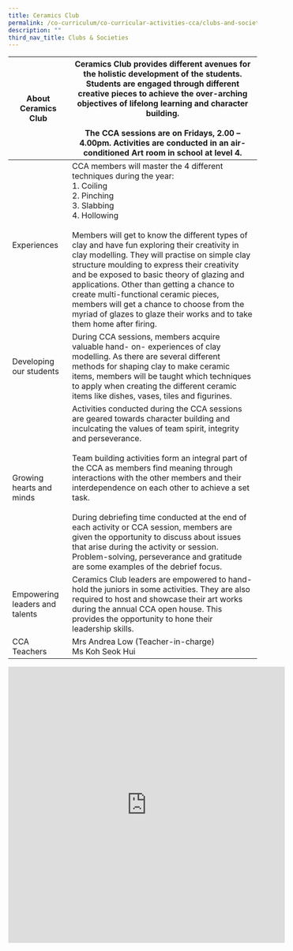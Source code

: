 ```yaml
---
title: Ceramics Club
permalink: /co-curriculum/co-curricular-activities-cca/clubs-and-societies/ceramics-club/
description: ""
third_nav_title: Clubs & Societies
---
```

<table class="tg">
<thead>
  <tr>
    <th class="tg-dafn">About Ceramics Club</th>
    <th class="tg-u05r">Ceramics Club provides different avenues for the holistic development of the students. Students are engaged through different creative pieces to achieve the over-arching objectives of lifelong learning and character building.<br><br>The CCA sessions are on Fridays, 2.00 – 4.00pm. Activities are conducted in an air-conditioned Art room in school at level 4.</th>
  </tr>
</thead>
<tbody>
  <tr>
    <td class="tg-dafn">Experiences</td>
    <td class="tg-u05r">CCA members will master the 4 different techniques during the year:<br>1.   Coiling<br>2.   Pinching<br>3.   Slabbing<br>4.   Hollowing<br><br>Members will get to know the different types of clay and have fun exploring their creativity in clay modelling. They will practise on simple clay structure moulding to express their creativity and be exposed to basic theory of glazing and applications. Other than getting a chance to create multi-functional ceramic pieces, members will get a chance to choose from the myriad of glazes to glaze their works and to take them home after firing.<br></td>
  </tr>
  <tr>
    <td class="tg-dafn">Developing our students</td>
    <td class="tg-u05r">During CCA sessions, members acquire valuable hand- on- experiences of clay modelling. As there are several different methods for shaping clay to make ceramic items, members will be taught which techniques to apply when creating the different ceramic items like dishes, vases, tiles and figurines.<br></td>
  </tr>
  <tr>
    <td class="tg-dafn">Growing hearts and minds</td>
    <td class="tg-u05r">Activities conducted during the CCA sessions are geared towards character building and inculcating the values of team spirit, integrity and perseverance.<br><br>Team building activities form an integral part of the CCA as members find meaning through interactions with the other members and their interdependence on each other to achieve a set task.<br><br>During debriefing time conducted at the end of each activity or CCA session, members are given the opportunity to discuss about issues that arise during the activity or session. Problem-solving, perseverance and gratitude are some examples of the debrief focus.<br></td>
  </tr>
  <tr>
    <td class="tg-dafn">Empowering leaders and talents</td>
    <td class="tg-u05r">Ceramics Club leaders are empowered to hand-hold the juniors in some activities. They are also required to host and showcase their art works during the annual CCA open house. This provides the opportunity to hone their leadership skills.</td>
  </tr>
  <tr>
    <td class="tg-dafn">CCA Teachers</td>
    <td class="tg-u05r">Mrs Andrea Low (Teacher-in-charge)<br>Ms Koh Seok Hui</td>
  </tr>
</tbody>
</table>

<iframe allowfullscreen="true" height="560" width="560" frameborder="0" src="https://docs.google.com/presentation/d/e/2PACX-1vQhP6_pO2zB4sQZJDPo57Kmz69sU6Hkj3n5mdYMAmdKppD0Xe7IRi5kZJFnLWRHAVfNBhd729DENlXB/embed?start=true&amp;loop=true&amp;delayms=3000"></iframe>